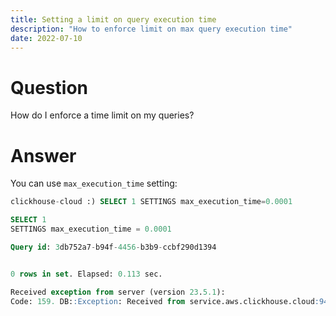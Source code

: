 ```yaml
---
title: Setting a limit on query execution time
description: "How to enforce limit on max query execution time"
date: 2022-07-10
---
```


# Question

How do I enforce a time limit on my queries?

<!-- truncate -->

# Answer

You can use `max_execution_time` setting:

```sql
clickhouse-cloud :) SELECT 1 SETTINGS max_execution_time=0.0001

SELECT 1
SETTINGS max_execution_time = 0.0001

Query id: 3db752a7-b94f-4456-b3b9-ccbf290d1394


0 rows in set. Elapsed: 0.113 sec.

Received exception from server (version 23.5.1):
Code: 159. DB::Exception: Received from service.aws.clickhouse.cloud:9440. DB::Exception: Timeout exceeded: elapsed 0.000557862 seconds, maximum: 0.0001. (TIMEOUT_EXCEEDED)
```
